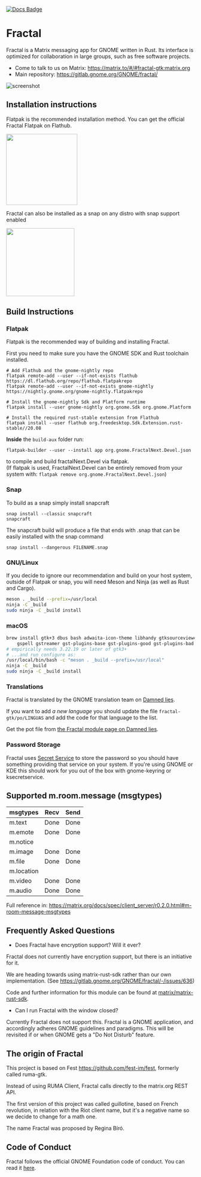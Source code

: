 [![Docs Badge](https://img.shields.io/badge/%F0%9F%95%AE-Docs-blue)](https://gnome.pages.gitlab.gnome.org/fractal/fractal/)

# Fractal

Fractal is a Matrix messaging app for GNOME written in Rust. Its interface is optimized for collaboration in large groups, such as free software projects.

* Come to talk to us on Matrix: <https://matrix.to/#/#fractal-gtk:matrix.org>
* Main repository: <https://gitlab.gnome.org/GNOME/fractal/>

![screenshot](https://gitlab.gnome.org/GNOME/fractal/raw/master/screenshots/fractal.png)

## Installation instructions

Flatpak is the recommended installation method. You can get the official
Fractal Flatpak on Flathub.

<a href="https://flathub.org/apps/details/org.gnome.FractalNext">
<img src="https://flathub.org/assets/badges/flathub-badge-i-en.png" width="190px" />
</a>

Fractal can also be installed as a snap on any distro with snap support enabled

<a href="https://snapcraft.io/fractal">
<img src="https://github.com/snapcore/snap-store-badges/raw/master/EN/[EN]-snap-store-white.png" width="182px" />
</a>

## Build Instructions

### Flatpak

Flatpak is the recommended way of building and installing Fractal.

First you need to make sure you have the GNOME SDK and Rust toolchain installed.

```
# Add Flathub and the gnome-nightly repo
flatpak remote-add --user --if-not-exists flathub https://dl.flathub.org/repo/flathub.flatpakrepo
flatpak remote-add --user --if-not-exists gnome-nightly https://nightly.gnome.org/gnome-nightly.flatpakrepo

# Install the gnome-nightly Sdk and Platform runtime
flatpak install --user gnome-nightly org.gnome.Sdk org.gnome.Platform

# Install the required rust-stable extension from Flathub
flatpak install --user flathub org.freedesktop.Sdk.Extension.rust-stable//20.08
```
**Inside** the `build-aux` folder run:

```
flatpak-builder --user --install app org.gnome.FractalNext.Devel.json
```
to compile and build fractalNext.Devel via flatpak. \
(If flatpak is used, FractalNext.Devel can be entirely removed from your system with: `flatpak remove org.gnome.FractalNext.Devel.json`)
### Snap

To build as a snap simply install snapcraft

```
snap install --classic snapcraft
snapcraft
```

The snapcraft build will produce a file that ends with .snap that can be easily installed with the snap command

```
snap install --dangerous FILENAME.snap
```

### GNU/Linux

If you decide to ignore our recommendation and build on your host system,
outside of Flatpak or snap, you will need Meson and Ninja (as well as Rust and Cargo).

```sh
meson . _build --prefix=/usr/local
ninja -C _build
sudo ninja -C _build install
```

### macOS

```sh
brew install gtk+3 dbus bash adwaita-icon-theme libhandy gtksourceview4 \
    gspell gstreamer gst-plugins-base gst-plugins-good gst-plugins-bad gst-editing-services
# empirically needs 3.22.19 or later of gtk3+
# ...and run configure as:
/usr/local/bin/bash -c "meson . _build --prefix=/usr/local"
ninja -C _build
sudo ninja -C _build install
```

### Translations

Fractal is translated by the GNOME translation team on
[Damned lies](https://l10n.gnome.org/).

If you want to add *a new language* you should update the file
`fractal-gtk/po/LINGUAS` and add the code for that language
to the list.

Get the pot file from [the Fractal module page on Damned lies](https://l10n.gnome.org/module/fractal/).

### Password Storage

Fractal uses [Secret Service](https://www.freedesktop.org/wiki/Specifications/secret-storage-spec/)
to store the password so you should have something providing 
that service on your system. If you're using GNOME or KDE
this should work for you out of the box with gnome-keyring or
ksecretservice.

## Supported m.room.message (msgtypes)

msgtypes          | Recv                | Send
--------          | -----               | ------
m.text            | Done                | Done
m.emote           | Done                | Done
m.notice          |                     |
m.image           | Done                | Done
m.file            | Done                | Done
m.location        |                     |
m.video           | Done                | Done
m.audio           | Done                | Done

Full reference in: <https://matrix.org/docs/spec/client_server/r0.2.0.html#m-room-message-msgtypes>

## Frequently Asked Questions

* Does Fractal have encryption support? Will it ever?

Fractal does not currently have encryption support, but
there is an initiative for it.

We are heading towards using matrix-rust-sdk rather than our own implementation. (See https://gitlab.gnome.org/GNOME/fractal/-/issues/636)

Code and further information for this module can be found at [matrix/matrix-rust-sdk](https://github.com/matrix-org/matrix-rust-sdk).

* Can I run Fractal with the window closed?

Currently Fractal does not support this. Fractal is a
GNOME application, and accordingly adheres GNOME
guidelines and paradigms. This will be revisited if or
when GNOME gets a "Do Not Disturb" feature.

## The origin of Fractal

This project is based on Fest <https://github.com/fest-im/fest>, formerly called ruma-gtk.

Instead of using RUMA Client, Fractal calls directly to the matrix.org
REST API.

The first version of this project was called guillotine, based on French revolution,
in relation with the Riot client name, but it's a negative name so we decide
to change for a math one.

The name Fractal was proposed by Regina Bíró.

## Code of Conduct

Fractal follows the official GNOME Foundation code of conduct. You can read it [here](/code-of-conduct.md).
